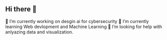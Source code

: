 ## Hi there 👋




🔭 I’m currently working on desgin ai for cybersecurity
 🌱 I’m currently learning Web devlopment and  Machine Learning 
 🤔 I’m looking for help with anlyazing data and visualization.

